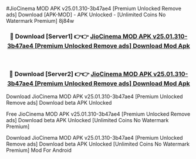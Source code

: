 #JioCinema MOD APK v25.01.310-3b47ae4 [Premium Unlocked Remove ads] Download [APK-MOD] - APK Unlocked - [Unlimited Coins No Watermark Premium] 8j84w



<div align="center">

<h3>🔴 Download [Server1] 👉👉 <a href="https://momento.my/?title=JioCinema_MOD_APK_v25.01.310-3b47ae4_[Premium_Unlocked_Remove_ads]_Download">JioCinema MOD APK v25.01.310-3b47ae4 [Premium Unlocked Remove ads] Download Mod Apk</a></h3><br>

<h3>🔴 Download [Server2] 👉👉 <a href="https://momento.my/?title=JioCinema_MOD_APK_v25.01.310-3b47ae4_[Premium_Unlocked_Remove_ads]_Download">JioCinema MOD APK v25.01.310-3b47ae4 [Premium Unlocked Remove ads] Download Mod Apk</a></h3>
</div>



Download JioCinema MOD APK v25.01.310-3b47ae4 [Premium Unlocked Remove ads] Download beta APK Unlocked

Free JioCinema MOD APK v25.01.310-3b47ae4 [Premium Unlocked Remove ads] Download beta APK Unlocked [Unlimited Coins No Watermark Premium]

Download JioCinema MOD APK v25.01.310-3b47ae4 [Premium Unlocked Remove ads] Download beta APK Unlocked [Unlimited Coins No Watermark Premium] Mod For Android

